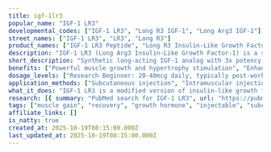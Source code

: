 ```yaml
---
title: igf-1lr3
popular_name: "IGF-1 LR3"
developmental_codes: ["IGF-1 LR3", "Long R3 IGF-1", "Long Arg3 IGF-1"]
street_names: ["IGF-1 LR3", "LR3", "Long R3"]
product_names: ["IGF-1 LR3 Peptide", "Long R3 Insulin-Like Growth Factor", "IGF-1 Long Arg3"]
description: "IGF-1 LR3 (Long Arg3 Insulin-Like Growth Factor-1) is a synthetic 83-amino acid analog of human insulin-like growth factor-1 (IGF-1), engineered with an arginine substitution at position 3 and an additional 13 amino acids at the N-terminus. These structural modifications significantly reduce its binding affinity to IGF-binding proteins (IGFBPs), resulting in an extended half-life of approximately 20-30 hours (compared to native IGF-1's ~10 minutes) and roughly three times greater biological potency than endogenous IGF-1. The peptide functions by binding to IGF-1 receptors (IGF-1R) on various cell types, initiating complex intracellular signaling cascades through the PI3K/Akt and MAPK/ERK pathways that promote cellular proliferation, differentiation, protein synthesis, and cell survival while inhibiting apoptosis. IGF-1 LR3 has been extensively studied in preclinical research for its powerful anabolic effects, including stimulation of muscle hypertrophy through satellite cell activation, enhanced nitrogen retention and protein synthesis, accelerated tissue repair and regeneration, improved fat metabolism and lean mass development, potential neuroprotective effects through neurogenesis and synaptic plasticity, and metabolic benefits through enhanced glucose uptake in muscle and adipose tissue. Due to its structural similarity to insulin, it also demonstrates some insulin-like metabolic effects. However, IGF-1 LR3 carries significant risks including hypoglycemia (especially with continuous high dosing), potential increased cancer risk due to cellular proliferation effects, muscle and joint pain, and other side effects. It is not FDA-approved for therapeutic use, is classified as a prohibited substance by the World Anti-Doping Agency (WADA), and remains strictly designated for research purposes only. The compound requires careful handling, proper reconstitution with bacteriostatic water, and refrigerated storage."
short_description: "Synthetic long-acting IGF-1 analog with 3x potency and 20-30 hour half-life. Promotes muscle growth, tissue repair, and fat metabolism. Not FDA-approved, significant risks."
benefits: ["Powerful muscle growth and hypertrophy stimulation", "Enhanced protein synthesis and nitrogen retention", "Accelerated tissue repair and regeneration", "Improved fat metabolism and body composition", "Faster recovery from training and injuries", "Activation of muscle satellite cells for growth", "Enhanced cellular proliferation and survival", "Potential neuroprotective and cognitive benefits", "Improved glucose uptake and metabolism", "Reduced muscle breakdown and catabolism"]
dosage_levels: ["Research Beginner: 20-40mcg daily, typically post-workout", "Research Intermediate: 40-60mcg daily, split into 1-2 doses", "Research Advanced: 60-100mcg daily, split into 2 doses", "Intramuscular or subcutaneous injection", "Cycle length: typically 4-6 weeks maximum", "Often injected bilaterally into muscles being trained", "Post-workout timing common due to enhanced nutrient uptake", "Minimum 4-6 week break between cycles recommended", "Reconstitute with bacteriostatic water or acetic acid", "Store reconstituted solution at 2-8°C, use within 14-30 days"]
application_methods: ["Subcutaneous injection", "Intramuscular injection"]
what_it_does: "IGF-1 LR3 is a modified version of insulin-like growth factor that lasts much longer in your body. It stimulates muscle cells to grow and multiply, speeds up protein building, and helps burn fat, making it extremely powerful for muscle growth but with significant risks including low blood sugar."
research: [{ summary: "PubMed search for IGF-1 LR3", url: "https://pubmed.ncbi.nlm.nih.gov/?term=IGF-1+LR3" }, { summary: "PubMed search for Long R3 IGF", url: "https://pubmed.ncbi.nlm.nih.gov/?term=long+r3+insulin-like+growth+factor" }, { summary: "Muscle growth study", url: "https://pubmed.ncbi.nlm.nih.gov/11500945/" }, { summary: "IGF-1 receptor signaling pathways", url: "https://pubmed.ncbi.nlm.nih.gov/11836274/" }, { summary: "IGF-1 and muscle regeneration research", url: "https://pubmed.ncbi.nlm.nih.gov/14665680/" }, { summary: "Neuroprotective effects study", url: "https://pubmed.ncbi.nlm.nih.gov/15142175/" }, { summary: "Metabolic effects research", url: "https://pubmed.ncbi.nlm.nih.gov/12788931/" }, { summary: "IGF-1 half-life and pharmacokinetics", url: "https://pubmed.ncbi.nlm.nih.gov/8070593/" }, { summary: "Cancer risk considerations", url: "https://pubmed.ncbi.nlm.nih.gov/15166357/" }]
tags: ["muscle gain", "recovery", "growth hormone", "injectable", "subcutaneous", "intramuscular"]
affiliate_links: []
is_natty: true
created_at: 2025-10-19T08:15:00.000Z
last_updated_at: 2025-10-19T08:15:00.000Z
---
```


